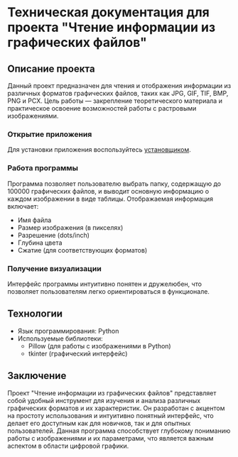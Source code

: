 # Техническая документация для проекта "Чтение информации из графических файлов"

## Описание проекта

Данный проект предназначен для чтения и отображения информации из различных форматов графических файлов, таких как JPG, GIF, TIF, BMP, PNG и PCX. Цель работы — закрепление теоретического материала и практическое освоение возможностей работы с растровыми изображениями.

### Открытие приложения

Для установки приложения воспользуйтесь [установщиком](https://drive.google.com/file/d/1jsfnjjON95nxGwduqA70JHOyrmcg-eSL/view). 

### Работа программы

Программа позволяет пользователю выбрать папку, содержащую до 100000 графических файлов, и выводит основную информацию о каждом изображении в виде таблицы. Отображаемая информация включает:

- Имя файла
- Размер изображения (в пикселях)
- Разрешение (dots/inch)
- Глубина цвета
- Сжатие (для соответствующих форматов)

### Получение визуализации

Интерфейс программы интуитивно понятен и дружелюбен, что позволяет пользователям легко ориентироваться в функционале.

## Технологии

- Язык программирования: Python
- Используемые библиотеки: 
  - Pillow (для работы с изображениями в Python)
  - tkinter (графический интерфейс)

## Заключение

Проект "Чтение информации из графических файлов" представляет собой удобный инструмент для изучения и анализа различных графических форматов и их характеристик. Он разработан с акцентом на простоту использования и интуитивно понятный интерфейс, что делает его доступным как для новичков, так и для опытных пользователей. Данная программа способствует глубокому пониманию работы с изображениями и их параметрами, что является важным аспектом в области цифровой графики.
